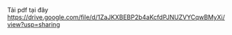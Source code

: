 Tải pdf tại đây https://drive.google.com/file/d/1ZaJKXBEBP2b4aKcfdPJNUZVYCqwBMyXi/view?usp=sharing

